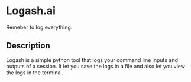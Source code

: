 # Logash.ai
Remeber to log everything.

## Description
Logash is a simple python tool that logs your command line inputs and outputs of a session.
It let you save the logs in a file and also let you view the logs in the terminal.
